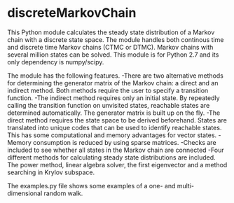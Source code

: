 # discreteMarkovChain
This Python module calculates the steady state distribution of a Markov chain with a discrete state space. The module handles both continous time and discrete time Markov chains (CTMC or DTMC). Markov chains with several million states can be solved. This module is for Python 2.7 and its only dependency is numpy/scipy.

The module has the following features. 
-There are two alternative methods for determining the generator matrix of the Markov chain: a direct and an indirect method. Both methods require the user to specify a transition function. 
-The indirect method requires only an initial state. By repeatedly calling the transition function on unvisited states, reachable states are determined automatically. The generator matrix is built up on the fly.
-The direct method requires the state space to be derived beforehand. States are translated into unique codes that can be used to identify reachable states. This has some computational and memory advantages for vector states.
-Memory consumption is reduced by using sparse matrices. 
-Checks are included to see whether all states in the Markov chain are connected
-Four different methods for calculating steady state distributions are included. The power method, linear algebra solver, the first eigenvector and a method searching in Krylov subspace.

The examples.py file shows some examples of a one- and multi-dimensional random walk.








